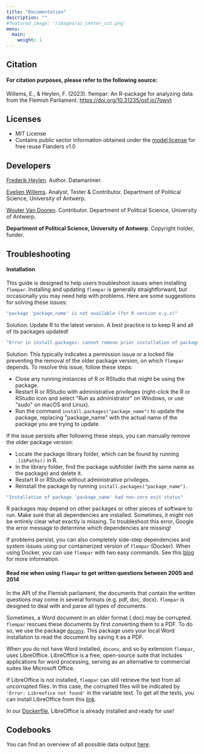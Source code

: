 ```yaml
---
title: "Documentation"
description: ""
#featured_image: '/images/ai_center_cut.png'
menu:
  main:
    weight: 1
---
```


## Citation

#### For citation purposes, please refer to the following source:
Willems, E., & Heylen, F. (2023). flempar: An R-package for analyzing data from the Flemish Parliament. https://doi.org/10.31235/osf.io/7qwvt

## Licenses

- MIT License
- Contains public sector information obtained under the [model license](https://www.vlaamsparlement.be/nl/parlementair-werk/dossiers/dossiers/open-data) for free reuse Flanders v1.0

## Developers
[Frederik Heylen](https://datamarinier.be/team.html). Author. Datamarinier.

[Evelien Willems](https://evelienwillems.be/). Analyst, Tester & Contributor. Department of Political Science, University of Antwerp.

[Wouter Van Dooren](https://www.woutervandooren.eu/). Contributor. Department of Political Science, University of Antwerp.

**Department of Political Science, University of Antwerp**. Copyright holder, funder.

## Troubleshooting

#### Installation 

This guide is designed to help users troubleshoot issues when installing `flempar`. Installing and updating `flempar` is generally straightforward, but occasionally you may need help with problems. Here are some suggestions for solving these issues:

```r 
"package 'package_name' is not available (for R version x.y.z)"
```

Solution: Update R to the latest version. A best practice is to keep R and all of its packages updated!

```r 
"Error in install.packages: cannot remove prior installation of package ‘some package’"
```

Solution: This typically indicates a permission issue or a locked file preventing the removal of the older package version, on which `flempar` depends. To resolve this issue, follow these steps:
- Close any running instances of R or RStudio that might be using the package.
- Restart R or RStudio with administrative privileges (right-click the R or RStudio icon and select "Run as administrator" on Windows, or use "sudo" on macOS and Linux).
- Run the command `install.packages("package_name")` to update the package, replacing "package_name" with the actual name of the package you are trying to update.

If the issue persists after following these steps, you can manually remove the older package version:
- Locate the package library folder, which can be found by running `.libPaths()` in R.
- In the library folder, find the package subfolder (with the same name as the package) and delete it.
- Restart R or RStudio without administrative privileges.
- Reinstall the package by running `install.packages("package_name")`.

```r 
"Installation of package 'package_name' had non-zero exit status"
```

R packages may depend on other packages or other pieces of software to run. Make sure that all dependencies are installed. Sometimes, it might not be entirely clear what exactly is missing. To troubleshoot this error, Google the error message to determine which dependencies are missing!


If problems persist, you can also completely side-step dependencies and system issues using our containerized version of `flempar` (Docker). When using Docker, you can use `flempar` with two easy commands. See this [blog](https://www.flempar.be/post/running-docker/) for more information.

#### Read me when using `flempar` to get written questions between 2005 and 2014

In the API of the Flemish parliament, the documents that contain the written questions may come in several formats (e.g. pdf, doc, docx). `flempar` is designed to deal with and parse all types of documents. 

Sometimes, a Word document in an older format (.doc) may be corrupted. `flempar` rescues these documents by first converting them to a PDF. To do so, we use the package [`doconv`](https://cran.r-project.org/web/packages/doconv/index.html). This package uses your local Word installation to read the document by saving it as a PDF. 

When you do not have Word installed, `doconv`, and so by extension `flempar`, uses LibreOffice. LibreOffice is a free, open-source suite that includes applications for word processing, serving as an alternative to commercial suites like Microsoft Office.

If LibreOffice is not installed, `flempar` can still retrieve the text from all uncorrupted files. In this case, the corrupted files will be indicated by `'Error: Libreofice not found'` in the variable text. To get all the texts, you can install LibreOffice from this [link](https://www.libreoffice.org/download/download-libreoffice/). 

In our [Dockerfile](https://hub.docker.com/r/datamarinier/flempar), LibreOffice is already installed and ready for use!


## Codebooks

You can find an overview of all possible data output  [here](https://docs.google.com/spreadsheets/d/1x4E3nK1ymuOqAB37y0n1XBFF5GbsJ58CJoZvdqmA70c/edit?usp=sharing). 

